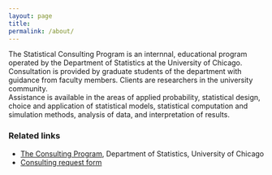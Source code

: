 ```yaml
---
layout: page
title: 
permalink: /about/
---
```


The Statistical Consulting Program is an internnal, educational program operated by the Department of Statistics at the University of Chicago.    
Consultation is provided by graduate students of the department with guidance from faculty members. Clients are researchers in the university community.    
Assistance is available in the areas of applied probability, statistical design, choice and application of statistical models, statistical computation and simulation methods, analysis of data, and interpretation of results. 

### Related links
* [The Consulting Program](https://www.stat.uchicago.edu/consulting/), Department of Statistics, University of Chicago
* [Consulting request form](http://www.stat.uchicago.edu/consulting/clients/php/index.shtml)

